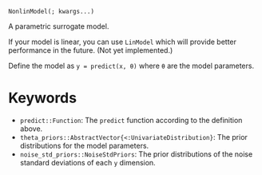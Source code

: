 ```
NonlinModel(; kwargs...)
```

A parametric surrogate model.

If your model is linear, you can use `LinModel` which will provide better performance in the future. (Not yet implemented.)

Define the model as `y = predict(x, θ)` where `θ` are the model parameters.

# Keywords

  * `predict::Function`: The `predict` function according to the definition above.
  * `theta_priors::AbstractVector{<:UnivariateDistribution}`: The prior distributions for the model parameters.
  * `noise_std_priors::NoiseStdPriors`: The prior distributions       of the noise standard deviations of each `y` dimension.
